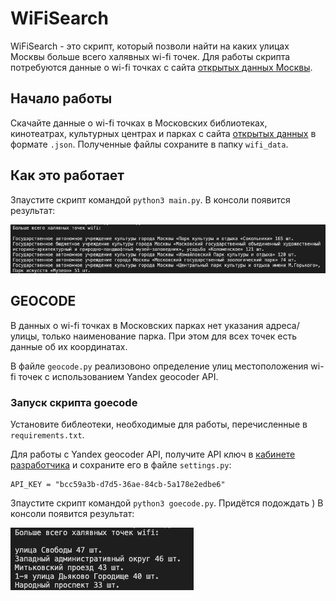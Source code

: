 # WiFiSearch

WiFiSearch - это скрипт, который позволи найти на каких улицах Москвы больше всего халявных wi-fi точек.
Для работы скрипта потребуются данные о wi-fi точках с сайта [открытых данных Москвы](https://data.mos.ru/opendata?categoryId=121).


## Начало работы

Скачайте данные о wi-fi точках в Московских библиотеках, кинотеатрах, культурных центрах и парках с сайта [открытых данных](https://data.mos.ru/opendata?categoryId=121) в формате `.json`. Полученные файлы сохраните в папку `wifi_data`.


## Как это работает

Зпаустите скрипт командой `python3 main.py`.
В консоли появится результат:

![результат работы]( image/main.png)

## GEOCODE

В данных о wi-fi точках в Московских парках нет указания адреса/улицы, только наименование парка. При этом для всех точек есть данные об их координатах.

В файле `geocode.py` реализовоно определение улиц местоположения wi-fi точек с использованием Yandex geocoder API.

### Запуск скрипта goecode

Установите библеотеки, необходимые для работы, перечисленные в `requirements.txt`.

Для работы с Yandex geocoder API, получите API ключ в [кабинете разработчика](https://developer.tech.yandex.ru/services/) и сохраните его в файле `settings.py`:

    API_KEY = "bcc59a3b-d7d5-36аe-84сb-5а178e2edbe6"

Зпаустите скрипт командой `python3 goecode.py`.
Придётся подождать )
В консоли появится результат:

![результат геокод]( image/geocode.png)
